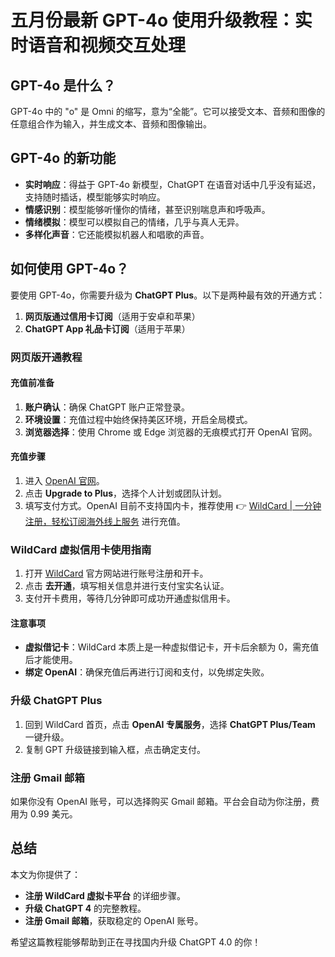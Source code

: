 # 五月份最新 GPT-4o 使用升级教程：实时语音和视频交互处理

## GPT-4o 是什么？

GPT-4o 中的 "o" 是 Omni 的缩写，意为“全能”。它可以接受文本、音频和图像的任意组合作为输入，并生成文本、音频和图像输出。

## GPT-4o 的新功能

- **实时响应**：得益于 GPT-4o 新模型，ChatGPT 在语音对话中几乎没有延迟，支持随时插话，模型能够实时响应。
- **情感识别**：模型能够听懂你的情绪，甚至识别喘息声和呼吸声。
- **情绪模拟**：模型可以模拟自己的情绪，几乎与真人无异。
- **多样化声音**：它还能模拟机器人和唱歌的声音。

## 如何使用 GPT-4o？

要使用 GPT-4o，你需要升级为 **ChatGPT Plus**。以下是两种最有效的开通方式：

1. **网页版通过信用卡订阅**（适用于安卓和苹果）
2. **ChatGPT App 礼品卡订阅**（适用于苹果）

### 网页版开通教程

#### 充值前准备

1. **账户确认**：确保 ChatGPT 账户正常登录。
2. **环境设置**：充值过程中始终保持美区环境，开启全局模式。
3. **浏览器选择**：使用 Chrome 或 Edge 浏览器的无痕模式打开 OpenAI 官网。

#### 充值步骤

1. 进入 [OpenAI 官网](https://chat.openai.com/)。
2. 点击 **Upgrade to Plus**，选择个人计划或团队计划。
3. 填写支付方式。OpenAI 目前不支持国内卡，推荐使用 👉 [WildCard | 一分钟注册，轻松订阅海外线上服务](https://bbtdd.com/WildCard) 进行充值。

### WildCard 虚拟信用卡使用指南

1. 打开 [WildCard](https://bbtdd.com/WildCard) 官方网站进行账号注册和开卡。
2. 点击 **去开通**，填写相关信息并进行支付宝实名认证。
3. 支付开卡费用，等待几分钟即可成功开通虚拟信用卡。

#### 注意事项

- **虚拟借记卡**：WildCard 本质上是一种虚拟借记卡，开卡后余额为 0，需充值后才能使用。
- **绑定 OpenAI**：确保充值后再进行订阅和支付，以免绑定失败。

### 升级 ChatGPT Plus

1. 回到 WildCard 首页，点击 **OpenAI 专属服务**，选择 **ChatGPT Plus/Team** 一键升级。
2. 复制 GPT 升级链接到输入框，点击确定支付。

### 注册 Gmail 邮箱

如果你没有 OpenAI 账号，可以选择购买 Gmail 邮箱。平台会自动为你注册，费用为 0.99 美元。

## 总结

本文为你提供了：

- **注册 WildCard 虚拟卡平台** 的详细步骤。
- **升级 ChatGPT 4** 的完整教程。
- **注册 Gmail 邮箱**，获取稳定的 OpenAI 账号。

希望这篇教程能够帮助到正在寻找国内升级 ChatGPT 4.0 的你！